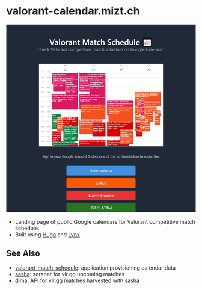 # valorant-calendar.mizt.ch

![screenshot](assets/img/website-screenshot.png)

- Landing page of public Google calendars for Valorant competitive match schedule.
- Built using [Hugo](https://gohugo.io/) and [Lynx](https://github.com/jpanther/lynx)

## See Also

- [valorant-match-schedule](https://github.com/miztch/valorant-match-schedule): application provisioning calendar data
- [sasha](https://github.com/miztch/valorant-match-schedule): scraper for vlr.gg upcoming matches
- [dima](https://github.com/miztch/valorant-match-schedule): API for vlr.gg matches harvested with sasha